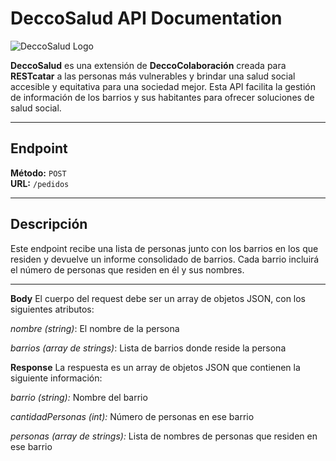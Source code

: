 # DeccoSalud API Documentation

![DeccoSalud Logo](https://i.ibb.co/JqXrZmV/Captura.png) 

**DeccoSalud** es una extensión de **DeccoColaboración** creada para **RESTcatar** a las personas más vulnerables y brindar una salud social accesible y equitativa para una sociedad mejor. Esta API facilita la gestión de información de los barrios y sus habitantes para ofrecer soluciones de salud social.

---

## Endpoint
**Método:** `POST`  
**URL:** `/pedidos`

---

## Descripción
Este endpoint recibe una lista de personas junto con los barrios en los que residen y devuelve un informe consolidado de barrios. Cada barrio incluirá el número de personas que residen en él y sus nombres.

---

**Body**
El cuerpo del request debe ser un array de objetos JSON, con los siguientes atributos:

_nombre (string)_: El nombre de la persona      

_barrios (array de strings)_: Lista de barrios donde reside la persona


**Response**
La respuesta es un array de objetos JSON que contienen la siguiente información:

_barrio (string):_ Nombre del barrio

_cantidadPersonas (int):_ Número de personas en ese barrio

_personas (array de strings):_ Lista de nombres de personas que residen en ese barrio

